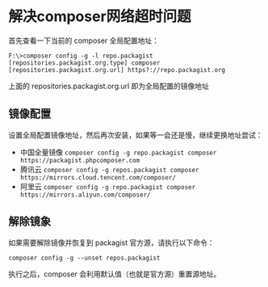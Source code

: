 # 解决composer网络超时问题

首先查看一下当前的 composer 全局配置地址：

	F:\>composer config -g -l repo.packagist
	[repositories.packagist.org.type] composer
	[repositories.packagist.org.url] https?://repo.packagist.org

上面的 repositories.packagist.org.url 即为全局配置的镜像地址

## 镜像配置

设置全局配置镜像地址，然后再次安装，如果等一会还是慢，继续更换地址尝试：

 - 中国全量镜像 `composer config -g repo.packagist composer https://packagist.phpcomposer.com`
 - 腾讯云 `composer config -g repos.packagist composer https://mirrors.cloud.tencent.com/composer/`
 - 阿里云 `composer config -g repo.packagist composer https://mirrors.aliyun.com/composer/`

## 解除镜象

如果需要解除镜像并恢复到 packagist 官方源，请执行以下命令：

	composer config -g --unset repos.packagist

执行之后，composer 会利用默认值（也就是官方源）重置源地址。
